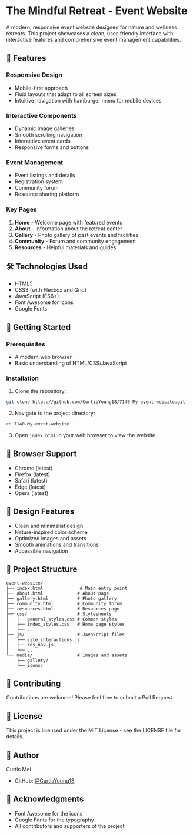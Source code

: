 # The Mindful Retreat - Event Website

A modern, responsive event website designed for nature and wellness retreats. This project showcases a clean, user-friendly interface with interactive features and comprehensive event management capabilities.

## 🌟 Features

### Responsive Design
- Mobile-first approach
- Fluid layouts that adapt to all screen sizes
- Intuitive navigation with hamburger menu for mobile devices

### Interactive Components
- Dynamic image galleries
- Smooth scrolling navigation
- Interactive event cards
- Responsive forms and buttons

### Event Management
- Event listings and details
- Registration system
- Community forum
- Resource sharing platform

### Key Pages
1. **Home** - Welcome page with featured events
2. **About** - Information about the retreat center
3. **Gallery** - Photo gallery of past events and facilities
4. **Community** - Forum and community engagement
5. **Resources** - Helpful materials and guides

## 🛠️ Technologies Used

- HTML5
- CSS3 (with Flexbox and Grid)
- JavaScript (ES6+)
- Font Awesome for icons
- Google Fonts

## 🚀 Getting Started

### Prerequisites
- A modern web browser
- Basic understanding of HTML/CSS/JavaScript

### Installation
1. Clone the repository:
```bash
git clone https://github.com/CurtisYoung18/7140-My-event-website.git
```

2. Navigate to the project directory:
```bash
cd 7140-My-event-website
```

3. Open `index.html` in your web browser to view the website.

## 📱 Browser Support

- Chrome (latest)
- Firefox (latest)
- Safari (latest)
- Edge (latest)
- Opera (latest)

## 🎨 Design Features

- Clean and minimalist design
- Nature-inspired color scheme
- Optimized images and assets
- Smooth animations and transitions
- Accessible navigation

## 🔧 Project Structure

```
event-website/
├── index.html              # Main entry point
├── about.html             # About page
├── gallery.html           # Photo gallery
├── community.html         # Community forum
├── resources.html         # Resources page
├── css/                   # Stylesheets
│   ├── general_styles.css # Common styles
│   ├── index_styles.css   # Home page styles
│   └── ...
├── js/                    # JavaScript files
│   ├── site_interactions.js
│   ├── res_nav.js
│   └── ...
└── media/                 # Images and assets
    ├── gallery/
    └── icons/
```

## 🤝 Contributing

Contributions are welcome! Please feel free to submit a Pull Request.

## 📝 License

This project is licensed under the MIT License - see the LICENSE file for details.

## 👤 Author

Curtis Mei
- GitHub: [@CurtisYoung18](https://github.com/CurtisYoung18)

## 🙏 Acknowledgments

- Font Awesome for the icons
- Google Fonts for the typography
- All contributors and supporters of the project

